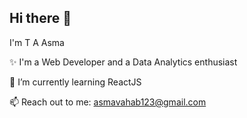## Hi there 👋

I'm T A Asma

✨ I'm a Web Developer and a Data Analytics enthusiast

🌱 I’m currently learning ReactJS

📫 Reach out to me: asmavahab123@gmail.com


<!--
**Asmavahaab/Asmavahaab** is a ✨ _special_ ✨ repository because its `README.md` (this file) appears on your GitHub profile.

Here are some ideas to get you started:

- 🔭 I’m currently working on ...
- 🌱 I’m currently learning ...
- 👯 I’m looking to collaborate on ...
- 🤔 I’m looking for help with ...
- 💬 Ask me about ...
- 📫 How to reach me: ...
- 😄 Pronouns: ...
- ⚡ Fun fact: ...
-->
